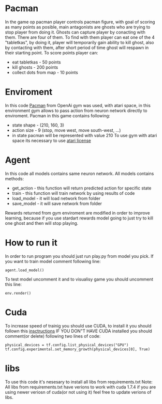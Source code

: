 # Pacman
In the game op pacman player controls pacman figure, with goal of scoring as many points as posible, main antagonists are ghosts who are trying to stop player from doing it. Ghosts can capture player by conacting with them. There are four of them. To find with them player can eat one of the 4 "tabletkas", by doing it, player will temporarily gain ability to kill ghost, also by contacting with them, after short period of time ghost will respawn in their starting point. 
To score points player can:
 - eat tabletkas - 50 points
 - kill ghosts - 200 points
 - collect dots from map - 10 points
 
 # Enviroment
 In this code [Pacman](https://www.gymlibrary.dev/environments/atari/ms_pacman/) from OpenAi gym was used, with atari space, in this environment gym allows to pass action from neuron network directly to enviroment.
Pacman in this game contains following:
- state shape - (210, 160, 3)
- action size - 9 (stop, move west, move south-west, ...)
- in state pacman will be represented with value 210
To use gym with atari space its necessary to use [atari license](https://pypi.org/project/AutoROM.accept-rom-license/)

# Agent
In this code all models contains same neuron network. All models contains methods:
 - get_action - this function will return predicted action for specific state
 - train - this function will train network by using results of code
 - load_model - it will load network from folder
 - save_model - it will save network from folder

Rewards returned from gym enviroment are modified in order to improve learning, because if you use stardart rewards model going to just try to kill one ghost and then will stop playing.

# How to run it
In order to run program you should just run play.py from model you pick. 
If you want to train model comment following line:
````
agent.load_model()
````
To test model uncomment it and to visualisy game you should uncomment this line:
````
env.render()
````

# Cuda 
To increase speed of trainig you should use CUDA, to install it you should follown this [insctructions](https://medium.com/pythoneers/cuda-installation-in-windows-2020-638b008b4639)
IF YOU DON"T HAVE CUDA installed you should comment(or delete) following two lines of code:
````
physical_devices = tf.config.list_physical_devices("GPU")
tf.config.experimental.set_memory_growth(physical_devices[0], True)
````

# libs
To use this code it's nesesary to install all libs from requirements.txt
Note: All libs from requirements.txt have verions to work with cuda 1.7.4 if you are using newer veriosn of cuda(or not using it) feel free to update verions of libs.

